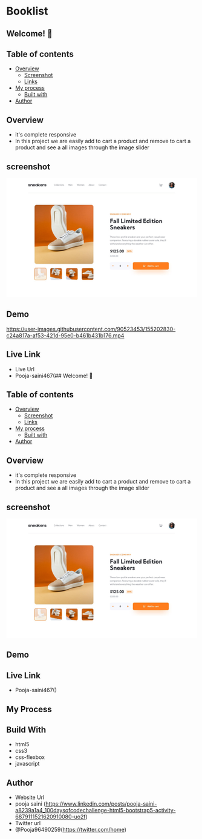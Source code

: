 # Booklist

## Welcome! 👋

## Table of contents

- [Overview](#overview)
  - [Screenshot](#screenshot)
  - [Links](#links)
- [My process](#my-process)
  - [Built with](#built-with)
- [Author](#author)

## Overview 
- it's complete responsive 
- In this project we are easily add to cart a product and remove to cart a product and see a all images through the image slider

## screenshot
<img src="https://github.com/Pooja-saini467/ecommerce-page/blob/main/design/desktop-design.jpg?raw=true">

## Demo

 https://user-images.githubusercontent.com/90523453/155202830-c24a817a-af53-421d-95e0-b461b431b176.mp4


## Live Link
- Live Url
- Pooja-saini467(## Welcome! 👋

## Table of contents

- [Overview](#overview)
  - [Screenshot](#screenshot)
  - [Links](#links)
- [My process](#my-process)
  - [Built with](#built-with)
- [Author](#author)

## Overview 
- it's complete responsive 
- In this project we are easily add to cart a product and remove to cart a product and see a all images through the image slider

## screenshot
<img src="https://github.com/Pooja-saini467/ecommerce-page/blob/main/design/desktop-design.jpg?raw=true">

## Demo

 


## Live Link
- Pooja-saini467()


## My Process
## Build With
- html5
- css3
- css-flexbox
- javascript

## Author
- Website Url
- pooja saini (https://www.linkedin.com/posts/pooja-saini-a8239a1a4_100daysofcodechallenge-html5-bootstrap5-activity-6879111521620910080-uo2f)
- Twitter url
- @Pooja96490259(https://twitter.com/home)
